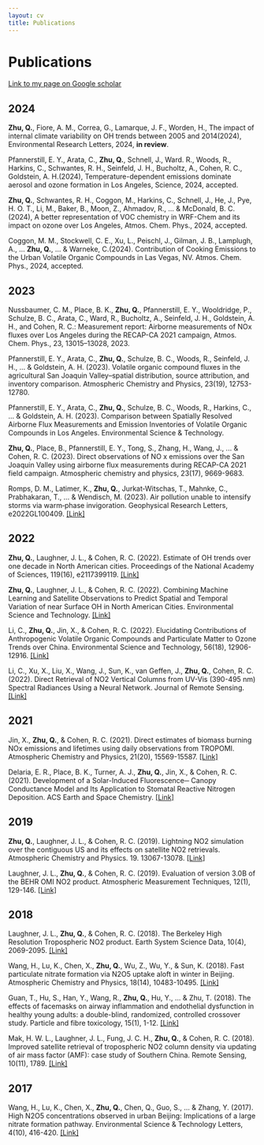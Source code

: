 ```yaml
---
layout: cv
title: Publications
---
```


# Publications

[Link to my page on Google scholar](https://scholar.google.com/citations?user=f80mfnEAAAAJ&hl=en)

## 2024

**Zhu, Q.**, Fiore, A. M., Correa, G., Lamarque, J. F., Worden, H., The impact of internal climate variability on OH trends between 2005 and 2014(2024), Environmental Research Letters, 2024, **in review**.

Pfannerstill, E. Y., Arata, C., **Zhu, Q.**, Schnell, J., Ward. R., Woods, R., Harkins, C., Schwantes, R. H., Seinfeld, J. H., Bucholtz, A., Cohen, R. C., Goldstein, A. H.(2024), Temperature-dependent emissions dominate aerosol and ozone formation in Los Angeles, Science, 2024, accepted.

**Zhu, Q.**, Schwantes, R. H., Coggon, M., Harkins, C., Schnell, J., He, J., Pye, H. O. T., Li, M., Baker, B., Moon, Z., Ahmadov, R., ... & McDonald, B. C.(2024), A better representation of VOC chemistry in WRF-Chem and its impact on ozone over Los Angeles, Atmos. Chem. Phys., 2024, accepted.

Coggon, M. M., Stockwell, C. E., Xu, L., Peischl, J., Gilman, J. B., Lamplugh, A., ... **Zhu, Q.**, ... & Warneke, C.(2024). Contribution of Cooking Emissions to the Urban Volatile Organic Compounds in Las Vegas, NV. Atmos. Chem. Phys., 2024, accepted.

## 2023

Nussbaumer, C. M., Place, B. K., **Zhu, Q.**, Pfannerstill, E. Y., Wooldridge, P., Schulze, B. C., Arata, C., Ward, R., Bucholtz, A., Seinfeld, J. H., Goldstein, A. H., and Cohen, R. C.: Measurement report: Airborne measurements of NOx fluxes over Los Angeles during the RECAP-CA 2021 campaign, Atmos. Chem. Phys., 23, 13015–13028, 2023.

Pfannerstill, E. Y., Arata, C., **Zhu, Q.**, Schulze, B. C., Woods, R., Seinfeld, J. H., ... & Goldstein, A. H. (2023). Volatile organic compound fluxes in the agricultural San Joaquin Valley–spatial distribution, source attribution, and inventory comparison. Atmospheric Chemistry and Physics, 23(19), 12753-12780.

Pfannerstill, E. Y., Arata, C., **Zhu, Q.**, Schulze, B. C., Woods, R., Harkins, C., ... & Goldstein, A. H. (2023). Comparison between Spatially Resolved Airborne Flux Measurements and Emission Inventories of Volatile Organic Compounds in Los Angeles. Environmental Science & Technology.

**Zhu, Q.**, Place, B., Pfannerstill, E. Y., Tong, S., Zhang, H., Wang, J., ... & Cohen, R. C. (2023). Direct observations of NO x emissions over the San Joaquin Valley using airborne flux measurements during RECAP-CA 2021 field campaign. Atmospheric chemistry and physics, 23(17), 9669-9683.

Romps, D. M., Latimer, K., **Zhu, Q.**, Jurkat‐Witschas, T., Mahnke, C., Prabhakaran, T., ... & Wendisch, M. (2023). Air pollution unable to intensify storms via warm‐phase invigoration. Geophysical Research Letters, e2022GL100409. [[Link]](https://agupubs.onlinelibrary.wiley.com/doi/full/10.1029/2022GL100409)

## 2022

**Zhu, Q.**, Laughner, J. L., & Cohen, R. C. (2022). Estimate of OH trends over one decade in North American cities. Proceedings of the National Academy of Sciences, 119(16), e2117399119. [[Link]](https://www.pnas.org/doi/10.1073/pnas.2117399119)

**Zhu, Q.**, Laughner, J. L., & Cohen, R. C. (2022). Combining Machine Learning and Satellite Observations to Predict Spatial and Temporal Variation of near Surface OH in North American Cities. Environmental Science and Technology. [[Link]](https://pubs.acs.org/doi/10.1021/acs.est.1c05636)

Li, C., **Zhu, Q.**, Jin, X., & Cohen, R. C. (2022). Elucidating Contributions of Anthropogenic Volatile Organic Compounds and Particulate Matter to Ozone Trends over China. Environmental Science and Technology, 56(18), 12906-12916. [[Link]](https://pubs.acs.org/doi/10.1021/acs.est.2c03315)

Li, C., Xu, X., Liu, X., Wang, J., Sun, K., van Geffen, J., **Zhu, Q.**, Cohen, R. C. (2022). Direct Retrieval of NO2 Vertical Columns from UV-Vis (390-495 nm) Spectral Radiances Using a Neural Network. Journal of Remote Sensing. [[Link]](https://spj.science.org/doi/10.34133/2022/9817134)

## 2021

Jin, X., **Zhu, Q.**, & Cohen, R. C. (2021). Direct estimates of biomass burning NOx emissions and lifetimes using daily observations from TROPOMI. Atmospheric Chemistry and Physics, 21(20), 15569-15587. [[Link]](https://acp.copernicus.org/articles/21/15569/2021/acp-21-15569-2021-discussion.html)

Delaria, E. R., Place, B. K., Turner, A. J., **Zhu, Q.**, Jin, X., & Cohen, R. C. (2021). Development of a Solar-Induced Fluorescence─ Canopy Conductance Model and Its Application to Stomatal Reactive Nitrogen Deposition. ACS Earth and Space Chemistry. [[Link]](https://pubs.acs.org/doi/10.1021/acsearthspacechem.1c00260)

## 2019

**Zhu, Q.**, Laughner, J. L., & Cohen, R. C. (2019). Lightning NO2 simulation over the contiguous US and its effects on satellite NO2 retrievals. Atmospheric Chemistry and Physics. 19. 13067-13078. [[Link]](https://acp.copernicus.org/articles/19/13067/2019/)

Laughner, J. L., **Zhu, Q.**, & Cohen, R. C. (2019). Evaluation of version 3.0B of the BEHR OMI NO2 product. Atmospheric Measurement Techniques, 12(1), 129-146. [[Link]](https://amt.copernicus.org/articles/12/129/2019/)

## 2018

Laughner, J. L., **Zhu, Q.**, & Cohen, R. C. (2018). The Berkeley High Resolution Tropospheric NO2 product. Earth System Science Data, 10(4), 2069-2095. [[Link]](https://essd.copernicus.org/articles/10/2069/2018/)

Wang, H., Lu, K., Chen, X., **Zhu, Q.**, Wu, Z., Wu, Y., & Sun, K. (2018). Fast particulate nitrate formation via N2O5 uptake aloft in winter in Beijing. Atmospheric Chemistry and Physics, 18(14), 10483-10495. [[Link]](https://acp.copernicus.org/articles/18/10483/2018/)

Guan, T., Hu, S., Han, Y., Wang, R., **Zhu, Q.**, Hu, Y., ... & Zhu, T. (2018). The effects of facemasks on airway inflammation and endothelial dysfunction in healthy young adults: a double-blind, randomized, controlled crossover study. Particle and fibre toxicology, 15(1), 1-12. [[Link]](https://particleandfibretoxicology.biomedcentral.com/articles/10.1186/s12989-018-0266-0#:~:text=Conclusions,term%20remains%20to%20be%20determined.)

Mak, H. W. L., Laughner, J. L., Fung, J. C. H., **Zhu, Q.**, & Cohen, R. C. (2018). Improved satellite retrieval of tropospheric NO2 column density via updating of air mass factor (AMF): case study of Southern China. Remote Sensing, 10(11), 1789. [[Link]](https://www.mdpi.com/2072-4292/10/11/1789)

## 2017

Wang, H., Lu, K., Chen, X., **Zhu, Q.**, Chen, Q., Guo, S., ... & Zhang, Y. (2017). High N2O5 concentrations observed in urban Beijing: Implications of a large nitrate formation pathway. Environmental Science & Technology Letters, 4(10), 416-420. [[Link]](https://pubs.acs.org/doi/10.1021/acs.estlett.7b00341)

